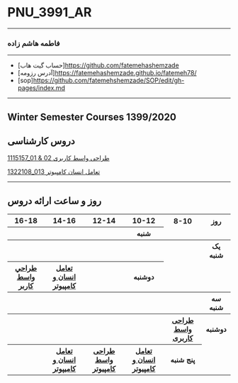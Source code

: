 
# PNU_3991_AR
----------
### فاطمه هاشم زاده 

---
- [حساب گیت هاب]https://github.com/fatemehashemzade
- [آدرس رزومه]https://fatemehashemzade.github.io/fatemeh78/
- [sop]https://github.com/fatemehshemzade/SOP/edit/gh-pages/index.md

-------------------
## Winter Semester Courses 1399/2020

## دروس کارشناسی

[1115157_01 & 02 طراحی واسط کاربری ](https://github.com/AliRazavi-edu/PNU_3991/tree/master/_BSc/UserInterfaceDesgin)

[1322108_013 تعامل انسان کامپیوتر](https://github.com/AliRazavi-edu/PNU_3991/tree/master/_BSc/HumanComputerInteraction)

-----------------
## روز و ساعت ارائه دروس

<table style="width:100%">
  <tr>
    <th >16-18</th>
    <th >14-16</th>
    <th >12-14</th>
    <th>10-12</th>
    <th>8-10</th>
    <th>روز</th>
  </tr>
  <tr>
    <th ></th>
    <th></th>
    <th></th>
    <th>شنبه</th>
  </tr>
   <tr>
    <th ></th>
    <th ></th>
    <th></th>
    <th></th>
    <th ></th>
    <th>یک شنبه</th>
  </tr>
   <tr>
     <th><a  href="https://github.com/AliRazavi-edu/PNU_3991/tree/master/_BSc/UserInterfaceDesgin">طراحي واسط كاربر</a></th>
     <th><a href="https://github.com/AliRazavi-edu/PNU_3991/tree/master/_BSc/HumanComputerInteraction">تعامل انسان و كامپيوتر</a></th>
    <th ></th>   
    <th>دوشنبه</th>
  </tr>
   <tr>
    <th ></th>
    <th ></th>
    <th></th>
    <th></th>
    <th ></th>
    <th>سه شنبه</th>
  </tr>
   <tr>
    <th ></th>
    <th ></th>
    <th></th>
    <th></th>
     <th ><a href="https://github.com/AliRazavi-edu/PNU_3991/tree/master/_BSc/UserInterfaceDesgin">طراحی واسط کاربری </a></th>
    <th>دوشنبه</th>
  </tr>
   <tr>
    <th></th>
     <th ><a  href=" https://github.com/AliRazavi-edu/PNU_3991/tree/master/_BSc/HumanComputerInteraction ">تعامل انسان و کامیپوتر</a></th>
     <th ><a  href="  https://github.com/AliRazavi-edu/PNU_3991/tree/master/_BSc/UserInterfaceDesgin">طراحی واسط کامپیوتر</a></th>
    <th><a href "https://github.com/AliRazavi-edu/PNU_3991/tree/master/_BSc/HumanComputerInteraction ">تعامل انسان و کامپیوتر</a></th>
    <th>پنج شنبه</th>
  </tr>
</table>
